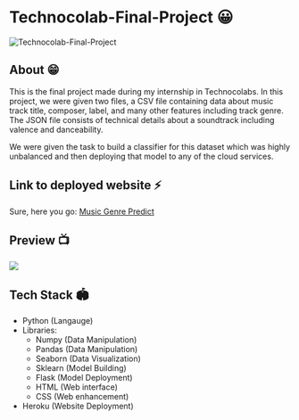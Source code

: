 # Technocolab-Final-Project 😀

![Technocolab-Final-Project](https://socialify.git.ci/kaustubhgupta/Technocolab-Final-Project/image?description=1&language=1&owner=1&pattern=Circuit%20Board&theme=Light)

## About 😁

This is the final project made during my internship in Technocolabs. In this project, we were given two files, a CSV file containing data about music track title, composer, label, and many other features including track genre. The JSON file consists of technical details about a soundtrack including valence and danceability.

We were given the task to build a classifier for this dataset which was highly unbalanced and then deploying that model to any of the cloud services.

## Link to deployed website ⚡

Sure, here you go: [Music Genre Predict](http://music-genre-predict.herokuapp.com/)

## Preview 📺

![](https://github.com/kaustubhgupta/Technocolab-Final-Project/blob/master/preview.PNG)


## Tech Stack 🏟
- Python (Langauge)
- Libraries:
  - Numpy (Data Manipulation)
  - Pandas (Data Manipulation)
  - Seaborn (Data Visualization)
  - Sklearn (Model Building)
  - Flask (Model Deployment)
  - HTML (Web interface)
  - CSS (Web enhancement)
- Heroku (Website Deployment)
